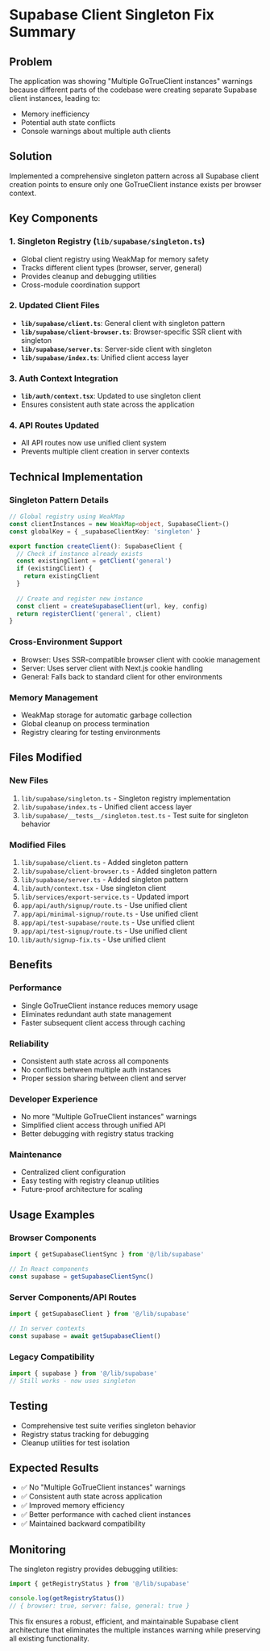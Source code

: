 # Supabase Client Singleton Fix Summary

## Problem
The application was showing "Multiple GoTrueClient instances" warnings because different parts of the codebase were creating separate Supabase client instances, leading to:
- Memory inefficiency
- Potential auth state conflicts
- Console warnings about multiple auth clients

## Solution
Implemented a comprehensive singleton pattern across all Supabase client creation points to ensure only one GoTrueClient instance exists per browser context.

## Key Components

### 1. Singleton Registry (`lib/supabase/singleton.ts`)
- Global client registry using WeakMap for memory safety
- Tracks different client types (browser, server, general)
- Provides cleanup and debugging utilities
- Cross-module coordination support

### 2. Updated Client Files
- **`lib/supabase/client.ts`**: General client with singleton pattern
- **`lib/supabase/client-browser.ts`**: Browser-specific SSR client with singleton
- **`lib/supabase/server.ts`**: Server-side client with singleton
- **`lib/supabase/index.ts`**: Unified client access layer

### 3. Auth Context Integration
- **`lib/auth/context.tsx`**: Updated to use singleton client
- Ensures consistent auth state across the application

### 4. API Routes Updated
- All API routes now use unified client system
- Prevents multiple client creation in server contexts

## Technical Implementation

### Singleton Pattern Details
```typescript
// Global registry using WeakMap
const clientInstances = new WeakMap<object, SupabaseClient>()
const globalKey = { _supabaseClientKey: 'singleton' }

export function createClient(): SupabaseClient {
  // Check if instance already exists
  const existingClient = getClient('general')
  if (existingClient) {
    return existingClient
  }
  
  // Create and register new instance
  const client = createSupabaseClient(url, key, config)
  return registerClient('general', client)
}
```

### Cross-Environment Support
- Browser: Uses SSR-compatible browser client with cookie management
- Server: Uses server client with Next.js cookie handling
- General: Falls back to standard client for other environments

### Memory Management
- WeakMap storage for automatic garbage collection
- Global cleanup on process termination
- Registry clearing for testing environments

## Files Modified

### New Files
1. `lib/supabase/singleton.ts` - Singleton registry implementation
2. `lib/supabase/index.ts` - Unified client access layer
3. `lib/supabase/__tests__/singleton.test.ts` - Test suite for singleton behavior

### Modified Files
1. `lib/supabase/client.ts` - Added singleton pattern
2. `lib/supabase/client-browser.ts` - Added singleton pattern
3. `lib/supabase/server.ts` - Added singleton pattern
4. `lib/auth/context.tsx` - Use singleton client
5. `lib/services/export-service.ts` - Updated import
6. `app/api/auth/signup/route.ts` - Use unified client
7. `app/api/minimal-signup/route.ts` - Use unified client
8. `app/api/test-supabase/route.ts` - Use unified client
9. `app/api/test-signup/route.ts` - Use unified client
10. `lib/auth/signup-fix.ts` - Use unified client

## Benefits

### Performance
- Single GoTrueClient instance reduces memory usage
- Eliminates redundant auth state management
- Faster subsequent client access through caching

### Reliability
- Consistent auth state across all components
- No conflicts between multiple auth instances
- Proper session sharing between client and server

### Developer Experience
- No more "Multiple GoTrueClient instances" warnings
- Simplified client access through unified API
- Better debugging with registry status tracking

### Maintenance
- Centralized client configuration
- Easy testing with registry cleanup utilities
- Future-proof architecture for scaling

## Usage Examples

### Browser Components
```typescript
import { getSupabaseClientSync } from '@/lib/supabase'

// In React components
const supabase = getSupabaseClientSync()
```

### Server Components/API Routes
```typescript
import { getSupabaseClient } from '@/lib/supabase'

// In server contexts
const supabase = await getSupabaseClient()
```

### Legacy Compatibility
```typescript
import { supabase } from '@/lib/supabase'
// Still works - now uses singleton
```

## Testing
- Comprehensive test suite verifies singleton behavior
- Registry status tracking for debugging
- Cleanup utilities for test isolation

## Expected Results
- ✅ No "Multiple GoTrueClient instances" warnings
- ✅ Consistent auth state across application  
- ✅ Improved memory efficiency
- ✅ Better performance with cached client instances
- ✅ Maintained backward compatibility

## Monitoring
The singleton registry provides debugging utilities:
```typescript
import { getRegistryStatus } from '@/lib/supabase'

console.log(getRegistryStatus())
// { browser: true, server: false, general: true }
```

This fix ensures a robust, efficient, and maintainable Supabase client architecture that eliminates the multiple instances warning while preserving all existing functionality.